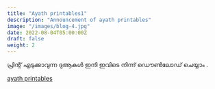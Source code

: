 ```yaml
---
title: "Ayath printables1"
description: "Announcement of ayath printables"
image: "/images/blog-4.jpg"
date: 2022-08-04T05:00:00Z
draft: false
weight: 2
---
```


പ്രിന്റ് എടുക്കാവുന്ന ദുആകൾ ഇനി ഇവിടെ നിന്ന് ഡൌൺലോഡ് ചെയ്യാം .

[ayath printables](/printable)